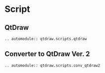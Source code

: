 # Script

## QtDraw

```{eval-rst}
.. automodule:: qtdraw.scripts.qtdraw
```

## Converter to QtDraw Ver. 2

```{eval-rst}
.. automodule:: qtdraw.scripts.conv_qtdraw2
```

